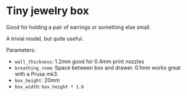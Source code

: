 # Tiny jewelry box

Good for holding a pair of earrings or something else small.

A trivial model, but quite useful.

Parameters:

- `wall_thickness`: 1.2mm good for 0.4mm print nozzles
- `breathing_room`: Space between box and drawer. 0.1mm works great with a Prusa mk3.
- `box_height`: 20mm 
- `box_width`: `box_height * 1.6`

